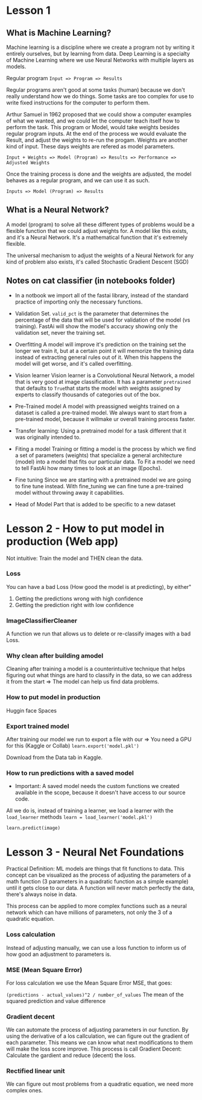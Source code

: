 # Lesson 1

## What is Machine Learning?

Machine learning is a discipline where we create a program not by writing it entirely ourselves, but by learning from data.
Deep Learning is a specialty of Machine Learning where we use Neural Networks with multiple layers as models.

Regular program
`Input => Program => Results`

Regular programs aren't good at some tasks (human) because we don't really understand how we do things. Some tasks are too complex for use to write fixed instructions for the computer to perform them.

Arthur Samuel in 1962 proposed that we could show a computer examples of what we wanted, and we could let the computer teach itself how to perform the task.
This program or Model, would take weights besides regular program inputs. At the end of the process we would evaluate the Result, and adjust the weights to re-run the progam. Weights are another kind of input. These days weights are refered as model parameters.

`Input + Weights => Model (Program) => Results => Performance => Adjusted Weights`

Once the training process is done and the weights are adjusted, the model behaves as a regular program, and we can use it as such.

`Inputs => Model (Program) => Results`

## What is a Neural Network?
A model (program) to solve all these different types of problems would be a flexible function that we could adjust weights for. 
A model like this exists, and it's a Neural Network.
It's a mathematical function that it's extremely flexible.

The universal mechanism to adjust the weights of a Neural Network for any kind of problem also exists, it's called Stochastic Gradient Descent (SGD)

## Notes on cat classifier (in notebooks folder)
- In a notbook we import all of the fastai library, instead of the standard practice of importing only the necessary functions.
- Validation Set.
`valid_pct` is the parameter that determines the percentage of the data that will be used for validation of the model (vs training). FastAi will show the model's accuracy showing only the validation set, never the training set.

- Overfitting
A model will improve it's prediction on the training set the longer we train it, but at a certain point it will memorize the training data instead of extracting general rules out of it. When this happens the model will get worse, and it's called overfitting.

- Vision learner
Vision learner is a Convolutional Neural Network, a model that is very good at image classification. It has a parameter `pretrained` that defaults to `True`that starts the model with weights assigned by experts to classify thousands of categories out of the box.

- Pre-Trained model
A model with preassigned weights trained on a dataset is called a pre-trained model. We always want to start from a pre-trained model, because it willmake ur overall training process faster.

- Transfer learning: 
Using a pretrained model for a task different that it was originally intended to.

- Fiting a model
Training or fitting a model is the process by which we find a set of parameters (weights) that specialize a general architecture (model) into a model that fits our particular data. To Fit a model we need to tell FastAi how many times to look at an image (Epochs). 

- Fine tuning
Since we are starting with a pretrained model we are going to fine tune instead.
With fine_tuning we can fine tune a pre-trained model without throwing away it capabilities.

- Head of Model
Part that is added to be specific to a new dataset

# Lesson 2 - How to put model in production (Web app)

Not intuitive: Train the model and THEN clean the data.


### Loss
You can have a bad Loss (How good the model is at predicting), by either"
1. Getting the predictions wrong with high confidence
2. Getting the prediction right with low confidence

### ImageClassifierCleaner
A function we run that allows us to delete or re-classify images with a bad Loss.

### Why clean after building amodel
Cleaning after training a model is a counterintuitive technique that helps figuring out what things are hard to classify in the data, so we can address it from the start => The model can help us find data problems.

### How to put model in production
Huggin face Spaces

### Export trained model
After training our model we run to export a file with our  => You need a GPU for this (Kaggle or Collab)
`learn.export('model.pkl')`

Download from the Data tab in Kaggle.

### How to run predictions with a saved model
* Important: A saved model needs the custom functions we created available in the scope, because it doesn't have access to our source code.

All we do is, instead of training a learner, we load a learner with the `load_learner` methods
`learn = load_learner('model.pkl')`

`learn.predict(image)`

# Lesson 3 - Neural Net Foundations

Practical Definition: ML models are things that fit functions to data. 
This concept can be visualized as the process of adjusting the parameters of a math function (3 parameters in a quadratic function as a simple example) until it gets close to our data. A function will never match perfectly the data, there's always noise in data. 

This process can be applied to more complex functions such as a neural network which can have millions of parameters, not only the 3 of a quadratic equation.

### Loss calculation
Instead of adjusting manually, we can use a loss function to inform us of how good an adjustment to parameters is. 

### MSE (Mean Square Error)
For loss calculation we use the Mean Square Error MSE, that goes:
 
`(predictions - actual_values)^2 / number_of_values` The mean of the squared prediction and value difference

### Gradient decent
We can automate the process of adjusting parameters in our function. By using the derivative of a los callculation, we can figure out the gradient of each parameter. This means we can know what next modifications to them will make the loss score improve. This process is call Gradient Decent: Calculate the gardient and reduce (decent) the loss.

### Rectified linear unit
We can figure out most problems from a quadratic equation, we need more complex ones.